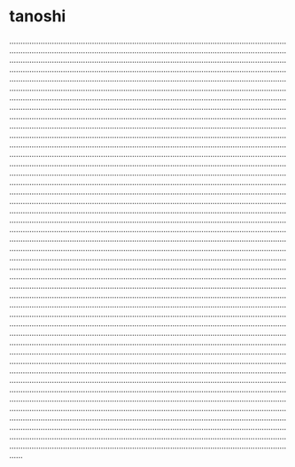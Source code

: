 # tanoshi
......................................................................................................................................................................................................................................................................................................................................................................................................................................................................................................................................................................................................................................................................................................................................................................................................................................................................................................................................................................................................................................................................................................................................................................................................................................................................................................................................................................................................................................................................................................................................................................................................................................................................................................................................................................................................................................................................................................................................................................................................................................................................................................................................................................................................................................................................................................................................................................................................................................................................................................................................................................................................................................................................................................................................................................................................................................................................................................................................................................................................................................................................................................................................................................................................................................................................................................................................................................................................................................................................................................................................................................................................................................................................................................................................................................................................................................................................................................................................................................................................................................................................................................................................................................................................................................................................................................................................................................................................................................................................................................................................................................................................................................................................................................................................................................................................................................................................................................................................................................................................................................................................................................................................................................................................................................................................................................................................................................................................................................................................................................................................................................................................................................................................................